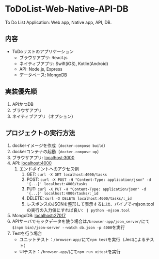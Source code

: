 # ToDoList-Web-Native-API-DB
To Do List Application: Web app, Native app, API, DB.

## 内容
- ToDoリストのアプリケーション
  - ブラウザアプリ: React.js
  - ネイティブアプリ: Swift(iOS), Kotlin(Android)
  - API: Node.js, Express
  - データベース: MongoDB

## 実装優先順
1. APIかつDB
1. ブラウザアプリ
1. ネイティブアプリ（オプション）

## プロジェクトの実行方法
1. dockerイメージを作成（```docker-compose build```）
2. dockerコンテナの起動（```docker-compose up```）
3. ブラウザアプリ: [localhost:3000](http://localhost:3000)
4. API: [localhost:4000](http://localhost:4000)
   1. エンドポイントへのアクセス例
      1. GET: ```curl -X GET localhost:4000/tasks```
      2. POST: ```curl -X POST -H "Content-Type: application/json" -d '{...}' localhost:4000/tasks```
      3. PUT: ```curl -X PUT -H "Content-Type: application/json" -d '{...}' localhost:4000/tasks/:_id```
      4. DELETE: ```curl -X DELETE localhost:4000/tasks/:_id```
      5. レスポンスのJSONを整形して表示するには、パイプで-mjson.toolの実行の入力値にすれば良い: ``` | python -mjson.tool```
5. MongoDB: [localhost:27017](http://localhost:27017)
6. APIサーバでモックデータを使う場合は```/browser-app/json_server/```にて```$(npm bin)/json-server --watch db.json -p 4000```を実行
7. Testを行う場合
    * ユニットテスト：```/browser-app/```にて```npm test```を実行（Jestによるテスト）
    * UIテスト：```/browser-app/```にて```npm run uitest```を実行